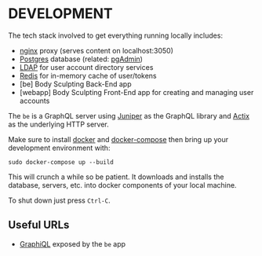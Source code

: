 # DEVELOPMENT

The tech stack involved to get everything running locally includes:

- [nginx](https://www.nginx.com/) proxy (serves content on localhost:3050)
- [Postgres](https://www.postgresql.org/) database (related: [pgAdmin](https://www.pgadmin.org/))
- [LDAP]() for user account directory services
- [Redis]() for in-memory cache of user/tokens
- [be] Body Sculpting Back-End app
- [webapp] Body Sculpting Front-End app for creating and managing user accounts

The `be` is a GraphQL server using [Juniper](http://www.juniper.com) as the GraphQL library and [Actix]() as the underlying HTTP server.

Make sure to install [docker](https://docs.docker.com/v17.12/install/) and [docker-compose](https://docs.docker.com/compose/install/) then bring up your development environment with:

```
sudo docker-compose up --build
```

This will crunch a while so be patient. It downloads and installs the database, servers, etc. into docker components of your local machine.

To shut down just press `Ctrl-C`.

## Useful URLs

- [GraphiQL](http://localhost:4000/graphiql) exposed by the `be` app
